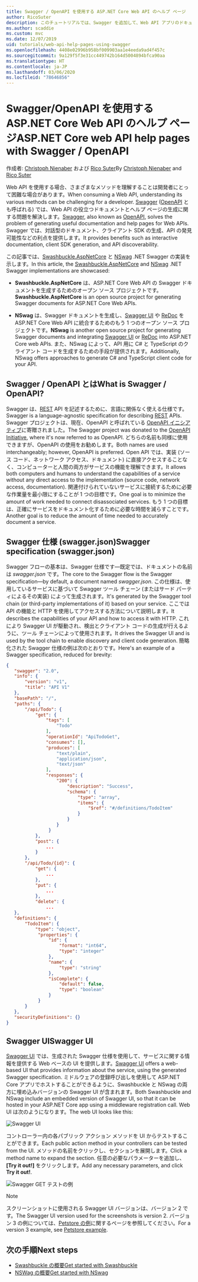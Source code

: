 ```yaml
---
title: Swagger / OpenAPI を使用する ASP.NET Core Web API のヘルプ ページ
author: RicoSuter
description: このチュートリアルでは、Swagger を追加して、Web API アプリのドキュメントとヘルプ ページを生成する手順を説明します。
ms.author: scaddie
ms.custom: mvc
ms.date: 12/07/2019
uid: tutorials/web-api-help-pages-using-swagger
ms.openlocfilehash: 4408e02996b958bf009903aa1e4eeda9ad4f457c
ms.sourcegitcommit: 9a129f5f3e31cc449742b164d5004894bfca90aa
ms.translationtype: HT
ms.contentlocale: ja-JP
ms.lasthandoff: 03/06/2020
ms.locfileid: "78646856"
---
```

# <a name="aspnet-core-web-api-help-pages-with-swagger--openapi"></a><span data-ttu-id="9e017-103">Swagger/OpenAPI を使用する ASP.NET Core Web API のヘルプ ページ</span><span class="sxs-lookup"><span data-stu-id="9e017-103">ASP.NET Core web API help pages with Swagger / OpenAPI</span></span>

<span data-ttu-id="9e017-104">作成者: [Christoph Nienaber](https://twitter.com/zuckerthoben) および [Rico Suter](https://blog.rsuter.com/)</span><span class="sxs-lookup"><span data-stu-id="9e017-104">By [Christoph Nienaber](https://twitter.com/zuckerthoben) and [Rico Suter](https://blog.rsuter.com/)</span></span>

<span data-ttu-id="9e017-105">Web API を使用する場合、さまざまなメソッドを理解することは開発者にとって困難な場合があります。</span><span class="sxs-lookup"><span data-stu-id="9e017-105">When consuming a Web API, understanding its various methods can be challenging for a developer.</span></span> <span data-ttu-id="9e017-106">[Swagger](https://swagger.io/) ([OpenAPI](https://www.openapis.org/) とも呼ばれる) では、Web API の役立つドキュメントとヘルプ ページの生成に関する問題を解決します。</span><span class="sxs-lookup"><span data-stu-id="9e017-106">[Swagger](https://swagger.io/), also known as [OpenAPI](https://www.openapis.org/), solves the problem of generating useful documentation and help pages for Web APIs.</span></span> <span data-ttu-id="9e017-107">Swagger では、対話型のドキュメント、クライアント SDK の生成、API の発見可能性などの利点を提供します。</span><span class="sxs-lookup"><span data-stu-id="9e017-107">It provides benefits such as interactive documentation, client SDK generation, and API discoverability.</span></span>

<span data-ttu-id="9e017-108">この記事では、[Swashbuckle.AspNetCore](https://github.com/domaindrivendev/Swashbuckle.AspNetCore) と [NSwag](https://github.com/RicoSuter/NSwag) .NET Swagger の実装を示します。</span><span class="sxs-lookup"><span data-stu-id="9e017-108">In this article, the [Swashbuckle.AspNetCore](https://github.com/domaindrivendev/Swashbuckle.AspNetCore) and [NSwag](https://github.com/RicoSuter/NSwag) .NET Swagger implementations are showcased:</span></span>

* <span data-ttu-id="9e017-109">**Swashbuckle.AspNetCore** は、ASP.NET Core Web API の Swagger ドキュメントを生成するためのオープン ソース プロジェクトです。</span><span class="sxs-lookup"><span data-stu-id="9e017-109">**Swashbuckle.AspNetCore** is an open source project for generating Swagger documents for ASP.NET Core Web APIs.</span></span>

* <span data-ttu-id="9e017-110">**NSwag** は、Swagger ドキュメントを生成し、[Swagger UI](https://swagger.io/swagger-ui/) や [ReDoc](https://github.com/Rebilly/ReDoc) を ASP.NET Core Web API に統合するためのもう 1 つのオープン ソース プロジェクトです。</span><span class="sxs-lookup"><span data-stu-id="9e017-110">**NSwag** is another open source project for generating Swagger documents and integrating [Swagger UI](https://swagger.io/swagger-ui/) or [ReDoc](https://github.com/Rebilly/ReDoc) into ASP.NET Core web APIs.</span></span> <span data-ttu-id="9e017-111">また、NSwag によって、API 用に C# と TypeScript のクライアント コードを生成するための手段が提供されます。</span><span class="sxs-lookup"><span data-stu-id="9e017-111">Additionally, NSwag offers approaches to generate C# and TypeScript client code for your API.</span></span>

## <a name="what-is-swagger--openapi"></a><span data-ttu-id="9e017-112">Swagger / OpenAPI とは</span><span class="sxs-lookup"><span data-stu-id="9e017-112">What is Swagger / OpenAPI?</span></span>

<span data-ttu-id="9e017-113">Swagger は、[REST](https://en.wikipedia.org/wiki/Representational_state_transfer) API を記述するために、言語に関係なく使える仕様です。</span><span class="sxs-lookup"><span data-stu-id="9e017-113">Swagger is a language-agnostic specification for describing [REST](https://en.wikipedia.org/wiki/Representational_state_transfer) APIs.</span></span> <span data-ttu-id="9e017-114">Swagger プロジェクトは、現在、OpenAPI と呼ばれている [OpenAPI イニシアティブ](https://www.openapis.org/)に寄贈されました。</span><span class="sxs-lookup"><span data-stu-id="9e017-114">The Swagger project was donated to the [OpenAPI Initiative](https://www.openapis.org/), where it's now referred to as OpenAPI.</span></span> <span data-ttu-id="9e017-115">どちらの名前も同様に使用できますが、OpenAPI の使用をお勧めします。</span><span class="sxs-lookup"><span data-stu-id="9e017-115">Both names are used interchangeably; however, OpenAPI is preferred.</span></span> <span data-ttu-id="9e017-116">Open API では、実装 (ソース コード、ネットワーク アクセス、ドキュメント) に直接アクセスすることなく、コンピューターと人間の両方がサービスの機能を理解できます。</span><span class="sxs-lookup"><span data-stu-id="9e017-116">It allows both computers and humans to understand the capabilities of a service without any direct access to the implementation (source code, network access, documentation).</span></span> <span data-ttu-id="9e017-117">関連付けられていないサービスに接続するために必要な作業量を最小限にすることが 1 つの目標です。</span><span class="sxs-lookup"><span data-stu-id="9e017-117">One goal is to minimize the amount of work needed to connect disassociated services.</span></span> <span data-ttu-id="9e017-118">もう 1 つの目標は、正確にサービスをドキュメント化するために必要な時間を減らすことです。</span><span class="sxs-lookup"><span data-stu-id="9e017-118">Another goal is to reduce the amount of time needed to accurately document a service.</span></span>

## <a name="swagger-specification-swaggerjson"></a><span data-ttu-id="9e017-119">Swagger 仕様 (swagger.json)</span><span class="sxs-lookup"><span data-stu-id="9e017-119">Swagger specification (swagger.json)</span></span>

<span data-ttu-id="9e017-120">Swagger フローの基本は、Swagger 仕様です&mdash;既定では、ドキュメントの名前は *swagger.json* です。</span><span class="sxs-lookup"><span data-stu-id="9e017-120">The core to the Swagger flow is the Swagger specification&mdash;by default, a document named *swagger.json*.</span></span> <span data-ttu-id="9e017-121">この仕様は、使用しているサービスに基づいて Swagger ツール チェーン (またはサード パーティによるその実装) によって生成されます。</span><span class="sxs-lookup"><span data-stu-id="9e017-121">It's generated by the Swagger tool chain (or third-party implementations of it) based on your service.</span></span> <span data-ttu-id="9e017-122">ここでは API の機能と HTTP を使用してアクセスする方法について説明します。</span><span class="sxs-lookup"><span data-stu-id="9e017-122">It describes the capabilities of your API and how to access it with HTTP.</span></span> <span data-ttu-id="9e017-123">これにより Swagger UI が駆動され、検出とクライアント コードの生成が行えるように、ツール チェーンによって使用されます。</span><span class="sxs-lookup"><span data-stu-id="9e017-123">It drives the Swagger UI and is used by the tool chain to enable discovery and client code generation.</span></span> <span data-ttu-id="9e017-124">簡略化された Swagger 仕様の例は次のとおりです。</span><span class="sxs-lookup"><span data-stu-id="9e017-124">Here's an example of a Swagger specification, reduced for brevity:</span></span>

```json
{
   "swagger": "2.0",
   "info": {
       "version": "v1",
       "title": "API V1"
   },
   "basePath": "/",
   "paths": {
       "/api/Todo": {
           "get": {
               "tags": [
                   "Todo"
               ],
               "operationId": "ApiTodoGet",
               "consumes": [],
               "produces": [
                   "text/plain",
                   "application/json",
                   "text/json"
               ],
               "responses": {
                   "200": {
                       "description": "Success",
                       "schema": {
                           "type": "array",
                           "items": {
                               "$ref": "#/definitions/TodoItem"
                           }
                       }
                   }
                }
           },
           "post": {
               ...
           }
       },
       "/api/Todo/{id}": {
           "get": {
               ...
           },
           "put": {
               ...
           },
           "delete": {
               ...
   },
   "definitions": {
       "TodoItem": {
           "type": "object",
            "properties": {
                "id": {
                    "format": "int64",
                    "type": "integer"
                },
                "name": {
                    "type": "string"
                },
                "isComplete": {
                    "default": false,
                    "type": "boolean"
                }
            }
       }
   },
   "securityDefinitions": {}
}
```

## <a name="swagger-ui"></a><span data-ttu-id="9e017-125">Swagger UI</span><span class="sxs-lookup"><span data-stu-id="9e017-125">Swagger UI</span></span>

<span data-ttu-id="9e017-126">[Swagger UI](https://swagger.io/swagger-ui/) では、生成された Swagger 仕様を使用して、サービスに関する情報を提供する Web ベースの UI を提供します。</span><span class="sxs-lookup"><span data-stu-id="9e017-126">[Swagger UI](https://swagger.io/swagger-ui/) offers a web-based UI that provides information about the service, using the generated Swagger specification.</span></span> <span data-ttu-id="9e017-127">ミドルウェアの登録呼び出しを使用して ASP.NET Core アプリでホストすることができるように、Swashbuckle と NSwag の両方に埋め込みバージョンの Swagger UI が含まれます。</span><span class="sxs-lookup"><span data-stu-id="9e017-127">Both Swashbuckle and NSwag include an embedded version of Swagger UI, so that it can be hosted in your ASP.NET Core app using a middleware registration call.</span></span> <span data-ttu-id="9e017-128">Web UI は次のようになります。</span><span class="sxs-lookup"><span data-stu-id="9e017-128">The web UI looks like this:</span></span>

![Swagger UI](web-api-help-pages-using-swagger/_static/swagger-ui.png)

<span data-ttu-id="9e017-130">コントローラー内の各パブリック アクション メソッドを UI からテストすることができます。</span><span class="sxs-lookup"><span data-stu-id="9e017-130">Each public action method in your controllers can be tested from the UI.</span></span> <span data-ttu-id="9e017-131">メソッドの名前をクリックし、セクションを展開します。</span><span class="sxs-lookup"><span data-stu-id="9e017-131">Click a method name to expand the section.</span></span> <span data-ttu-id="9e017-132">任意の必要なパラメーターを追加し、 **[Try it out!]** をクリックします。</span><span class="sxs-lookup"><span data-stu-id="9e017-132">Add any necessary parameters, and click **Try it out!**.</span></span>

![Swagger GET テストの例](web-api-help-pages-using-swagger/_static/get-try-it-out.png)

> [!NOTE]
> <span data-ttu-id="9e017-134">スクリーンショットに使用される Swagger UI バージョンは、バージョン 2 です。</span><span class="sxs-lookup"><span data-stu-id="9e017-134">The Swagger UI version used for the screenshots is version 2.</span></span> <span data-ttu-id="9e017-135">バージョン 3 の例については、[Petstore の例](https://petstore.swagger.io/)に関するページを参照してください。</span><span class="sxs-lookup"><span data-stu-id="9e017-135">For a version 3 example, see [Petstore example](https://petstore.swagger.io/).</span></span>

## <a name="next-steps"></a><span data-ttu-id="9e017-136">次の手順</span><span class="sxs-lookup"><span data-stu-id="9e017-136">Next steps</span></span>

* [<span data-ttu-id="9e017-137">Swashbuckle の概要</span><span class="sxs-lookup"><span data-stu-id="9e017-137">Get started with Swashbuckle</span></span>](xref:tutorials/get-started-with-swashbuckle)
* [<span data-ttu-id="9e017-138">NSWag の概要</span><span class="sxs-lookup"><span data-stu-id="9e017-138">Get started with NSwag</span></span>](xref:tutorials/get-started-with-nswag)
